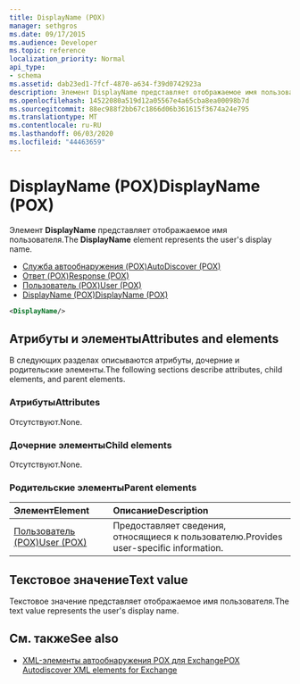 ```yaml
---
title: DisplayName (POX)
manager: sethgros
ms.date: 09/17/2015
ms.audience: Developer
ms.topic: reference
localization_priority: Normal
api_type:
- schema
ms.assetid: dab23ed1-7fcf-4870-a634-f39d0742923a
description: Элемент DisplayName представляет отображаемое имя пользователя.
ms.openlocfilehash: 14522080a519d12a05567e4a65cba8ea00098b7d
ms.sourcegitcommit: 88ec988f2bb67c1866d06b361615f3674a24e795
ms.translationtype: MT
ms.contentlocale: ru-RU
ms.lasthandoff: 06/03/2020
ms.locfileid: "44463659"
---
```

# <a name="displayname-pox"></a><span data-ttu-id="82160-103">DisplayName (POX)</span><span class="sxs-lookup"><span data-stu-id="82160-103">DisplayName (POX)</span></span>

<span data-ttu-id="82160-104">Элемент **DisplayName** представляет отображаемое имя пользователя.</span><span class="sxs-lookup"><span data-stu-id="82160-104">The **DisplayName** element represents the user's display name.</span></span> 
  
- [<span data-ttu-id="82160-105">Служба автообнаружения (POX)</span><span class="sxs-lookup"><span data-stu-id="82160-105">AutoDiscover (POX)</span></span>](autodiscover-pox.md) 
- [<span data-ttu-id="82160-106">Ответ (POX)</span><span class="sxs-lookup"><span data-stu-id="82160-106">Response (POX)</span></span>](response-pox.md) 
- [<span data-ttu-id="82160-107">Пользователь (POX)</span><span class="sxs-lookup"><span data-stu-id="82160-107">User (POX)</span></span>](user-pox.md) 
- [<span data-ttu-id="82160-108">DisplayName (POX)</span><span class="sxs-lookup"><span data-stu-id="82160-108">DisplayName (POX)</span></span>](displayname-pox.md)
  
```xml
<DisplayName/>
```

## <a name="attributes-and-elements"></a><span data-ttu-id="82160-109">Атрибуты и элементы</span><span class="sxs-lookup"><span data-stu-id="82160-109">Attributes and elements</span></span>

<span data-ttu-id="82160-110">В следующих разделах описываются атрибуты, дочерние и родительские элементы.</span><span class="sxs-lookup"><span data-stu-id="82160-110">The following sections describe attributes, child elements, and parent elements.</span></span>
  
### <a name="attributes"></a><span data-ttu-id="82160-111">Атрибуты</span><span class="sxs-lookup"><span data-stu-id="82160-111">Attributes</span></span>

<span data-ttu-id="82160-112">Отсутствуют.</span><span class="sxs-lookup"><span data-stu-id="82160-112">None.</span></span>
  
### <a name="child-elements"></a><span data-ttu-id="82160-113">Дочерние элементы</span><span class="sxs-lookup"><span data-stu-id="82160-113">Child elements</span></span>

<span data-ttu-id="82160-114">Отсутствуют.</span><span class="sxs-lookup"><span data-stu-id="82160-114">None.</span></span>
  
### <a name="parent-elements"></a><span data-ttu-id="82160-115">Родительские элементы</span><span class="sxs-lookup"><span data-stu-id="82160-115">Parent elements</span></span>

|<span data-ttu-id="82160-116">**Элемент**</span><span class="sxs-lookup"><span data-stu-id="82160-116">**Element**</span></span>|<span data-ttu-id="82160-117">**Описание**</span><span class="sxs-lookup"><span data-stu-id="82160-117">**Description**</span></span>|
|:-----|:-----|
|[<span data-ttu-id="82160-118">Пользователь (POX)</span><span class="sxs-lookup"><span data-stu-id="82160-118">User (POX)</span></span>](user-pox.md) <br/> |<span data-ttu-id="82160-119">Предоставляет сведения, относящиеся к пользователю.</span><span class="sxs-lookup"><span data-stu-id="82160-119">Provides user-specific information.</span></span>  <br/> |
   
## <a name="text-value"></a><span data-ttu-id="82160-120">Текстовое значение</span><span class="sxs-lookup"><span data-stu-id="82160-120">Text value</span></span>

<span data-ttu-id="82160-121">Текстовое значение представляет отображаемое имя пользователя.</span><span class="sxs-lookup"><span data-stu-id="82160-121">The text value represents the user's display name.</span></span>
  
## <a name="see-also"></a><span data-ttu-id="82160-122">См. также</span><span class="sxs-lookup"><span data-stu-id="82160-122">See also</span></span>

- [<span data-ttu-id="82160-123">XML-элементы автообнаружения POX для Exchange</span><span class="sxs-lookup"><span data-stu-id="82160-123">POX Autodiscover XML elements for Exchange</span></span>](pox-autodiscover-xml-elements-for-exchange.md)

